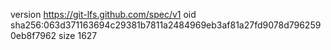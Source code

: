 version https://git-lfs.github.com/spec/v1
oid sha256:063d371163694c29381b7811a2484969eb3af81a27fd9078d7962590eb8f7962
size 1627
